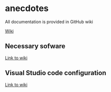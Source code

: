 # anecdotes

All documentation is provided in GitHub wiki

[Wiki](https://github.com/Feeralbee/anecdotes/wiki)

## Necessary sofware

[Link to wiki](https://github.com/Feeralbee/anecdotes/wiki/Necessary-software)

## Visual Studio code configuration

[Link to wiki](https://github.com/Feeralbee/anecdotes/wiki/Visual-Studio-Code-configuration)
